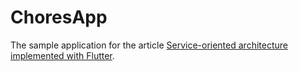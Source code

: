# ChoresApp

The sample application for the article [Service-oriented architecture implemented with Flutter](https://medium.com/claimsforce/service-oriented-architecture-implemented-with-flutter-4dccce6730f4). 

